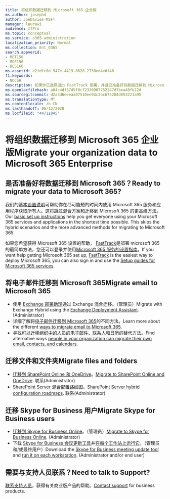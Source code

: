 ```yaml
---
title: 将组织数据迁移到 Microsoft 365 企业版
ms.author: josephd
author: JoeDavies-MSFT
manager: laurawi
audience: ITPro
ms.topic: conceptual
ms.service: o365-administration
localization_priority: Normal
ms.collection: Ent_O365
search.appverid:
- MET150
- MOE150
- BCS160
ms.assetid: e2fdfc8d-547e-4419-8628-2738ed4e0f46
f1.keywords:
- NOCSH
description: 如果你已选择退出 FastTrack 部署，并且已准备好将数据迁移到 Microsoft 365，则可以从这里开始。
ms.openlocfilehash: a04c4df37d5f8c72330907752247d7bea48fb72d
ms.sourcegitcommit: d2a3d6eeeaa07510ee94c2bc675284d893221a95
ms.translationtype: MT
ms.contentlocale: zh-CN
ms.lasthandoff: 06/12/2020
ms.locfileid: "44711845"
---
```

# <a name="migrate-your-organization-data-to-microsoft-365-enterprise"></a><span data-ttu-id="d8ffe-103">将组织数据迁移到 Microsoft 365 企业版</span><span class="sxs-lookup"><span data-stu-id="d8ffe-103">Migrate your organization data to Microsoft 365 Enterprise</span></span>

## <a name="ready-to-migrate-your-data-to-microsoft-365"></a><span data-ttu-id="d8ffe-104">是否准备好将数据迁移到 Microsoft 365？</span><span class="sxs-lookup"><span data-stu-id="d8ffe-104">Ready to migrate your data to Microsoft 365?</span></span>

<span data-ttu-id="d8ffe-p101">我们的[基本设置说明](https://support.office.com/article/Set-up-Office-365-for-business-6a3a29a0-e616-4713-99d1-15eda62d04fa)可帮助你在尽可能短的时间内使用 Microsoft 365 服务和应用程序获取所有人。这将跳过混合方案和迁移到 Microsoft 365 的更高级方法。</span><span class="sxs-lookup"><span data-stu-id="d8ffe-p101">Our [basic set up instructions](https://support.office.com/article/Set-up-Office-365-for-business-6a3a29a0-e616-4713-99d1-15eda62d04fa) help you get everyone using your Microsoft 365 services and applications in the shortest time possible. This skips the hybrid scenarios and the more advanced methods for migrating to Microsoft 365.</span></span> 
  
<span data-ttu-id="d8ffe-107">如果您希望获得 Microsoft 365 设置的帮助， [FastTrack](https://fasttrack.microsoft.com/office)是部署 microsoft 365 的最简单方法，您还可以登录并使用[Microsoft 365 服务的设置指南](setup-guides-for-office-365.md)。</span><span class="sxs-lookup"><span data-stu-id="d8ffe-107">If you want help getting Microsoft 365 set up, [FastTrack](https://fasttrack.microsoft.com/office) is the easiest way to deploy Microsoft 365, you can also sign in and use the [Setup guides for Microsoft 365 services](setup-guides-for-office-365.md).</span></span>

## <a name="migrate-email-to-microsoft-365"></a><span data-ttu-id="d8ffe-108">将电子邮件迁移到 Microsoft 365</span><span class="sxs-lookup"><span data-stu-id="d8ffe-108">Migrate email to Microsoft 365</span></span>
- <span data-ttu-id="d8ffe-p102">使用 [Exchange 部署助理](https://technet.microsoft.com/exdeploy2013)通过 Exchange 混合迁移。（管理员）</span><span class="sxs-lookup"><span data-stu-id="d8ffe-p102">Migrate with Exchange Hybrid using the [Exchange Deployment Assistant](https://technet.microsoft.com/exdeploy2013). (Administrator)</span></span>
- <span data-ttu-id="d8ffe-111">详细了解将[电子邮件迁移到 Microsoft 365](https://support.office.com/article/Ways-to-migrate-multiple-email-accounts-to-Office-365-0a4913fe-60fb-498f-9155-a86516418842)的不同方法。</span><span class="sxs-lookup"><span data-stu-id="d8ffe-111">Learn more about the different [ways to migrate email to Microsoft 365](https://support.office.com/article/Ways-to-migrate-multiple-email-accounts-to-Office-365-0a4913fe-60fb-498f-9155-a86516418842).</span></span>
- <span data-ttu-id="d8ffe-112">寻找[可以迁移组织中的人员的电子邮件、联系人和日历](https://support.office.com/article/Migrate-email-and-contacts-to-Office-365-for-business-a3e3bddb-582e-4133-8670-e61b9f58627e)的替代方法。</span><span class="sxs-lookup"><span data-stu-id="d8ffe-112">Find alternative ways [people in your organization can migrate their own email, contacts, and calendars](https://support.office.com/article/Migrate-email-and-contacts-to-Office-365-for-business-a3e3bddb-582e-4133-8670-e61b9f58627e).</span></span>

## <a name="migrate-files-and-folders"></a><span data-ttu-id="d8ffe-113">迁移文件和文件夹</span><span class="sxs-lookup"><span data-stu-id="d8ffe-113">Migrate files and folders</span></span>
- <span data-ttu-id="d8ffe-114">[迁移到 SharePoint Online 和 OneDrive](https://docs.microsoft.com/sharepointmigration/migrate-to-sharepoint-online)。</span><span class="sxs-lookup"><span data-stu-id="d8ffe-114">[Migrate to SharePoint Online and OneDrive](https://docs.microsoft.com/sharepointmigration/migrate-to-sharepoint-online).</span></span> <span data-ttu-id="d8ffe-115">联系</span><span class="sxs-lookup"><span data-stu-id="d8ffe-115">(Administrator)</span></span>
- <span data-ttu-id="d8ffe-116">[SharePoint Server 混合配置路线图](https://docs.microsoft.com/SharePoint/hybrid/configuration-roadmaps)。</span><span class="sxs-lookup"><span data-stu-id="d8ffe-116">[SharePoint Server hybrid configuration roadmaps](https://docs.microsoft.com/SharePoint/hybrid/configuration-roadmaps).</span></span> <span data-ttu-id="d8ffe-117">联系</span><span class="sxs-lookup"><span data-stu-id="d8ffe-117">(Administrator)</span></span>

## <a name="migrate-skype-for-business-users"></a><span data-ttu-id="d8ffe-118">迁移 Skype for Business 用户</span><span class="sxs-lookup"><span data-stu-id="d8ffe-118">Migrate Skype for Business users</span></span>
- <span data-ttu-id="d8ffe-p105">[迁移到 Skype for Business Online](https://technet.microsoft.com/library/jj204969.aspx)。（管理员）</span><span class="sxs-lookup"><span data-stu-id="d8ffe-p105">[Migrate to Skype for Business Online](https://technet.microsoft.com/library/jj204969.aspx). (Administrator)</span></span>
- <span data-ttu-id="d8ffe-p106">下载 [Skype for Business 会议更新工具](https://www.microsoft.com/download/details.aspx?id=51659)并[在每个工作站上运行它](https://support.office.com/article/Meeting-Update-Tool-for-Skype-for-Business-and-Lync-2b525fe6-ed0f-4331-b533-c31546fcf4d4)。（管理员和/或最终用户）</span><span class="sxs-lookup"><span data-stu-id="d8ffe-p106">Download the [Skype for Business meeting update tool](https://www.microsoft.com/download/details.aspx?id=51659) and [run it on each workstation](https://support.office.com/article/Meeting-Update-Tool-for-Skype-for-Business-and-Lync-2b525fe6-ed0f-4331-b533-c31546fcf4d4). (Administrator and/or end user)</span></span>
  
## <a name="need-to-talk-to-support"></a><span data-ttu-id="d8ffe-123">需要与支持人员联系？</span><span class="sxs-lookup"><span data-stu-id="d8ffe-123">Need to talk to Support?</span></span>
<span data-ttu-id="d8ffe-124">[联系支持人员](https://support.office.com/article/32a17ca7-6fa0-4870-8a8d-e25ba4ccfd4b)，获得有关商业版产品的帮助。</span><span class="sxs-lookup"><span data-stu-id="d8ffe-124">[Contact support](https://support.office.com/article/32a17ca7-6fa0-4870-8a8d-e25ba4ccfd4b) for business products.</span></span>
